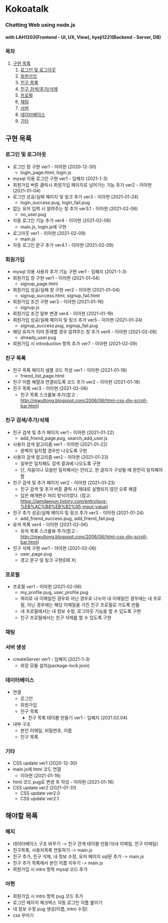 # Kokoatalk
### Chatting Web using node.js
#### with LAH1203(Frontend - UI, UX, View), hyeji1221(Backend - Server, DB)

### 목차
1. [구현 목록](#구현-목록)
    1. [로그인 및 로그아웃](#로그인-및-로그아웃)
    2. [회원가입](#회원가입)
    3. [친구 목록](#친구-목록)
    4. [친구 검색/추가/삭제](#친구-검색추가)
    5. [프로필](#프로필)
    6. [채팅](#채팅)
    7. [서버](#서버-생성)
    8. [데이터베이스](#데이터베이스)
    9. [기타](#기타)

## 구현 목록
### 로그인 및 로그아웃
  - 로그인 창 구현 ver1 - 이아현 (2020-12-30)
    + login_page.html, login.js
  - mysql 이용 로그인 구현 ver1 - 임혜지 (2021-1-3) 
  - 회원가입 버튼 클릭시 회원가입 페이지로 넘어가는 기능 추가 ver2 - 이아현 (2021-01-04)
  - 로그인 성공/실패 페이지 및 링크 추가 ver3 - 이아현 (2021-01-24)
    + login_success.pug, login_fail.pug
  - 없는 유저 입력 시 알려주는 창 추가 ver3.1 - 이아현 (2021-02-06)
    + no_user.pug
  - 자동 로그인 기능 추가 ver4 - 이아현 (2021-02-06)
    + main.js, login.js에 구현
  - 로그아웃 ver1 - 이아현 (2021-02-09)
    + main.js
  - 자동 로그인 문구 추가 ver4.1 - 이아현 (2021-02-09)

### 회원가입
  - mysql 이용 사용자 추가 기능 구현 ver1 - 임혜지 (2021-1-3)
  - 회원가입 창 구현 ver1 - 이아현 (2021-01-04)
    + signup_page.html
  - 회원가입 성공/실패 창 구현 ver2 - 이아현 (2021-01-04)
    + signup_success.html, signup_fail.html
  - 회원가입 조건 구현 ver3 - 이아현 (2021-01-16)
    + signup.js
  - 회원가입 조건 일부 변경 ver4 - 이아현 (2021-01-19)
  - 회원가입 성공/실패 페이지 및 링크 추가 ver5 - 이아현 (2021-01-24)
    + signup_success.pug, signup_fail.pug
  - 해당 유저가 이미 존재할 경우 알려주는 창 추가 ver6 - 이아현 (2021-02-06)
    + already_user.pug
  - 회원가입 시 introduction 항목 추가 ver7 - 이아현 (2021-02-09)

### 친구 목록
  - 친구 목록 페이지 샘플 코드 작성 ver1 - 이아현 (2021-01-16)
    + friend_list_page.html
  - 친구 이름 배열과 연결되도록 코드 추가 ver2 - 이아현 (2021-01-18)
  - 친구 목록 ver3 - 이아현 (2021-02-06)
    + 친구 목록 스크롤뷰 추가(참고 : http://mwultong.blogspot.com/2006/06/html-css-div-scroll-bar.html)

### 친구 검색/추가/삭제
  - 친구 검색 및 추가 페이지 ver1 - 이아현 (2021-01-22)
    + add_friend_page.pug, search_add_user.js
  - 사용자 검색 알고리즘 ver1 - 이아현 (2021-01-22)
    + 완벽히 일치할 경우만 나오도록 구현
  - 사용자 검색 알고리즘 ver2 - 이아현 (2021-01-23)
    + 일부만 일치해도 검색 결과에 나오도록 구현
    + 단, 자음이나 모음만 일치해서는 안되고, 한 글자가 구성될 때 완전히 일치해야 함
  - 친구 검색 및 추가 페이지 ver2 - 이아현 (2021-01-23)
    + 친구 검색 및 추가 버튼 클릭 시 제대로 실행되지 않던 오류 해결
    + 답은 매개변수 처리 방식이었다. (참고: https://iamdaeyun.tistory.com/entry/pug-%EB%AC%B8%EB%B2%95-input-value)
  - 친구 추가 성공/실패 페이지 및 링크 추가 ver3 - 이아현 (2021-01-24)
    + add_friend_success.pug, add_friend_fail.pug
  - 유저 목록 ver4 - 이아현 (2021-02-06)
    + 유저 목록 스크롤뷰 추가(참고 : http://mwultong.blogspot.com/2006/06/html-css-div-scroll-bar.html)
  - 친구 삭제 구현 ver1 - 이아현 (2021-02-06)
    + user_page.pug
    + 경고 문구 및 링크 구현(DB X)

### 프로필
  - 프로필 ver1 - 이아현 (2021-02-06)
    + my_profile.pug, user_profile.pug
    + 쿼리로 내 이메일인 경우와 아닌 경우로 나누어 내 이메일인 경우에는 내 프로필, 아닌 경우에는 해당 이메일을 가진 친구 프로필로 가도록 만듦
    + 내 프로필에서는 내 정보 수정, 로그아웃 기능을 할 수 있도록 구현
    + 친구 프로필에서는 친구 삭제를 할 수 있도록 구현
    

### 채팅


### 서버 생성
  - createServer ver1 - 임혜지 (2021-1-3)
    + 외장 모듈 설치(package-lock.json)

### 데이터베이스
  - 연결
    + 로그인
    + 회원가입
    + 친구 목록
      - 친구 목록 테이블 만들기 ver1 - 임혜지 (2021.02.04)
  - 내부 구조
    + 본인 이메일, 비밀번호, 이름
    + 친구 목록

### 기타
  - CSS update ver1 (2020-12-30)
  - main.js에 html 코드 연결
    + 이아현 (2021-01-16)
  - html 코드 pug로 변경 후 작성 - 이아현 (2021-01-16)
  - CSS update ver2 (2021-01-31)
    - CSS update ver2.0
    - CSS update ver2.1

## 해야할 목록
### 혜지
  - 데이터베이스 구조 바꾸기 -> 친구 관계 테이블 만들기(내 이메일, 친구 이메일)
  - 친구목록, 사용자목록 연동하기 -> main.js
  - 친구 추가, 친구 삭제, 내 정보 수정, 유저 페이지 sql문 추가 -> main.js
  - 친구 추가 목록에서 본인 이름 지우기 -> main.js
  - 회원가입 시 intro 항목 mysql 코드 추가
### 아현
  - 회원가입 시 intro 항목 pug 코드 추가
  - 로그인 페이지 체크박스 자동 로그인 이름 붙이기
  - 내 정보 수정 pug 생성(이름, intro 수정)
  - css 꾸미기
